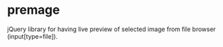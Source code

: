 premage
=======

jQuery library for having live preview of selected image from file browser (input[type=file]).
